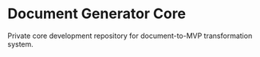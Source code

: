 # Document Generator Core

Private core development repository for document-to-MVP transformation system.